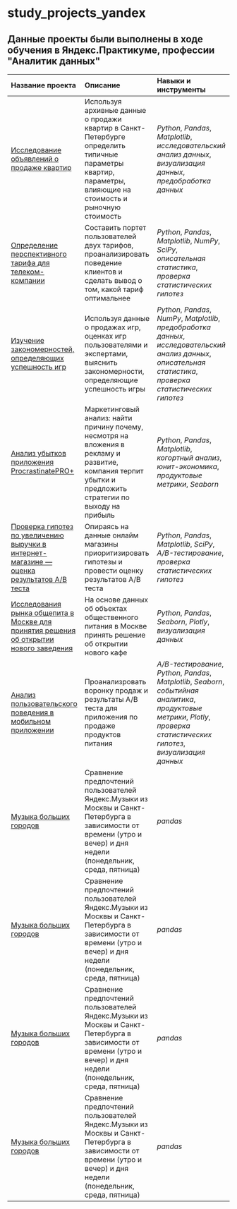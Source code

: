 # study_projects_yandex


## Данные проекты были выполнены в ходе обучения в Яндекс.Практикуме, профессии "Аналитик данных" 

| Название проекта | Описание | Навыки и инструменты | 
| :---------------------- | :---------------------- | :---------------------- | 
| [Исследование объявлений о продаже квартир](1_EDA_apartaments) | Используя архивные данные о продажи квартир в Санкт-Петербурге определить типичные параметры квартир, параметры, влияющие на стоимость и рыночную стоимость| *Python*, *Pandas*, *Matplotlib*, *исследовательский анализ данных*, *визуализация данных*, *предобработка данных* |
| [Определение перспективного тарифа для телеком-компании](2_telecom) | Составить портет пользователей двух тарифов, проанализировать поведение клиентов и сделать вывод о том, какой тариф оптимальнее| *Python*, *Pandas*, *Matplotlib*, *NumPy*, *SciPy*, *описательная статистика*, *проверка статистических гипотез* |
| [Изучение закономерностей, определяющих успешность игр](3_gamedev) | Используя данные о продажах игр, оценках игр пользователями и экспертами, выяснить закономерности, определяющие успешность игры | *Python*, *Pandas*, *NumPy*, *Matplotlib*, *предобработка данных*, *исследовательский анализ данных*, *описательная статистика*, *проверка статистических гипотез* | 
| [Анализ убытков приложения ProcrastinatePRO+](4_internet_services) | Маркетинговый анализ: найти причину почему, несмотря на вложения в рекламу и развитие, компания терпит убытки и предложить стратегии по выходу на прибыль| *Python*, *Pandas*, *Matplotlib*, *когортный анализ*, *юнит-экономика*, *продуктовые метрики*, *Seaborn* | 
| [Проверка гипотез по увеличению выручки в интернет-магазине — оценка результатов A/B теста](5_online_store) | Опираясь на данные онлайм магазины приоритизировать гипотезы и провести оценку результатов A/B теста| *Python*, *Pandas*, *Matplotlib*, *SciPy*, *A/B-тестирование*, *проверка статистических гипотез* |
| [Исследования рынка общепита в Москве для принятия решения об открытии нового заведения](6_business_markets) | На основе данных об объектах общественного питания в Москве принять решение об открытии нового кафе| *Python*, *Pandas*, *Seaborn*, *Plotly*, *визуализация данных*| 
| [Анализ пользовательского поведения в мобильном приложении](7_mobile_app_hypotheses) | Проанализровать воронку продаж и результаты A/B теста для приложения по продаже продуктов питания| *A/B-тестирование*, *Python*, *Pandas*, *Matplotlib*, *Seaborn*, *событийная аналитика*, *продуктовые метрики*, *Plotly*, *проверка статистических гипотез*, *визуализация данных* | 
| [Музыка больших городов](big_cities_music) | Сравнение предпочтений пользователей Яндекс.Музыки из Москвы и Санкт-Петербурга в зависимости от времени (утро и вечер) и дня недели (понедельник, среда, пятница)| *pandas* | Краткий результат |
| [Музыка больших городов](big_cities_music) | Сравнение предпочтений пользователей Яндекс.Музыки из Москвы и Санкт-Петербурга в зависимости от времени (утро и вечер) и дня недели (понедельник, среда, пятница)| *pandas* | Краткий результат |
| [Музыка больших городов](big_cities_music) | Сравнение предпочтений пользователей Яндекс.Музыки из Москвы и Санкт-Петербурга в зависимости от времени (утро и вечер) и дня недели (понедельник, среда, пятница)| *pandas* | Краткий результат |
| [Музыка больших городов](big_cities_music) | Сравнение предпочтений пользователей Яндекс.Музыки из Москвы и Санкт-Петербурга в зависимости от времени (утро и вечер) и дня недели (понедельник, среда, пятница)| *pandas* | Краткий результат |

